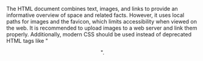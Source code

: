 The HTML document combines text, images, and links to provide an informative overview of space and related facts. 
However, it uses local paths for images and the favicon, which limits accessibility when viewed on the web. 
It is recommended to upload images to a web server and link them properly. 
Additionally, modern CSS should be used instead of deprecated HTML tags like "<center>".
